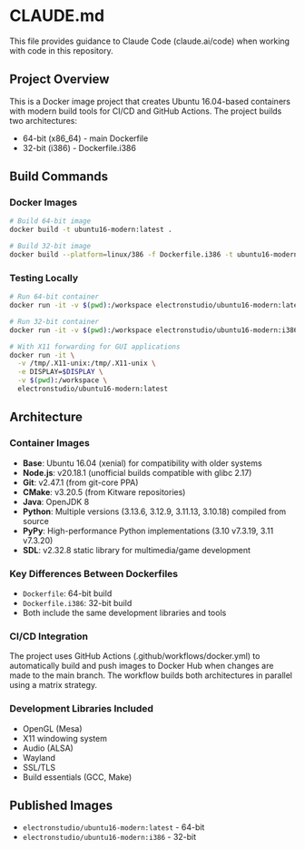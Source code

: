 # CLAUDE.md

This file provides guidance to Claude Code (claude.ai/code) when working with code in this repository.

## Project Overview

This is a Docker image project that creates Ubuntu 16.04-based containers with modern build tools for CI/CD and GitHub Actions. The project builds two architectures:
- 64-bit (x86_64) - main Dockerfile
- 32-bit (i386) - Dockerfile.i386

## Build Commands

### Docker Images
```bash
# Build 64-bit image
docker build -t ubuntu16-modern:latest .

# Build 32-bit image  
docker build --platform=linux/386 -f Dockerfile.i386 -t ubuntu16-modern:i386 .
```

### Testing Locally
```bash
# Run 64-bit container
docker run -it -v $(pwd):/workspace electronstudio/ubuntu16-modern:latest

# Run 32-bit container
docker run -it -v $(pwd):/workspace electronstudio/ubuntu16-modern:i386

# With X11 forwarding for GUI applications
docker run -it \
  -v /tmp/.X11-unix:/tmp/.X11-unix \
  -e DISPLAY=$DISPLAY \
  -v $(pwd):/workspace \
  electronstudio/ubuntu16-modern:latest
```

## Architecture

### Container Images
- **Base**: Ubuntu 16.04 (xenial) for compatibility with older systems
- **Node.js**: v20.18.1 (unofficial builds compatible with glibc 2.17)
- **Git**: v2.47.1 (from git-core PPA)
- **CMake**: v3.20.5 (from Kitware repositories)
- **Java**: OpenJDK 8
- **Python**: Multiple versions (3.13.6, 3.12.9, 3.11.13, 3.10.18) compiled from source
- **PyPy**: High-performance Python implementations (3.10 v7.3.19, 3.11 v7.3.20)
- **SDL**: v2.32.8 static library for multimedia/game development

### Key Differences Between Dockerfiles
- `Dockerfile`: 64-bit build  
- `Dockerfile.i386`: 32-bit build
- Both include the same development libraries and tools

### CI/CD Integration
The project uses GitHub Actions (.github/workflows/docker.yml) to automatically build and push images to Docker Hub when changes are made to the main branch. The workflow builds both architectures in parallel using a matrix strategy.

### Development Libraries Included
- OpenGL (Mesa)
- X11 windowing system
- Audio (ALSA)
- Wayland
- SSL/TLS
- Build essentials (GCC, Make)

## Published Images
- `electronstudio/ubuntu16-modern:latest` - 64-bit
- `electronstudio/ubuntu16-modern:i386` - 32-bit